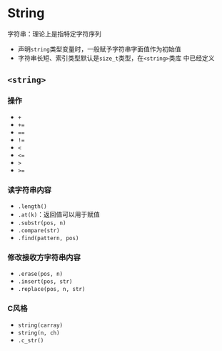 #	String

字符串：理论上是指特定字符序列

-	声明`string`类型变量时，一般赋予字符串字面值作为初始值
-	字符串长短、索引类型默认是`size_t`类型，在`<string>`类库
	中已经定义

##	`<string>`

###	操作

-	`+`
-	`+=`
-	`==`
-	`!=`
-	`<`
-	`<=`
-	`>`
-	`>=`

###	读字符串内容

-	`.length()`
-	`.at(k)`：返回值可以用于赋值
-	`.substr(pos, n)`
-	`.compare(str)`
-	`.find(pattern, pos)`

###	修改接收方字符串内容

-	`.erase(pos, n)`
-	`.insert(pos, str)`
-	`.replace(pos, n, str)`

###	C风格

-	`string(carray)`
-	`string(n, ch)`
-	`.c_str()`

